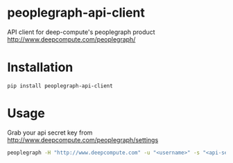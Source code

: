 # peoplegraph-api-client

API client for deep-compute's peoplegraph product http://www.deepcompute.com/peoplegraph/


# Installation

```
pip install peoplegraph-api-client
```

# Usage

Grab your api secret key from http://www.deepcompute.com/peoplegraph/settings

```bash
peoplegraph -H "http://www.deepcompute.com" -u "<username>" -s "<api-secret-key>" -n "John Doe" --wait
```
